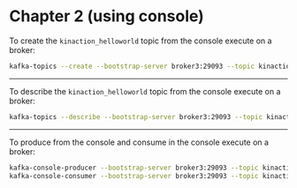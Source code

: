 # Chapter 2 (using console)

To create the `kinaction_helloworld` topic from the console execute on a broker:

```bash
kafka-topics --create --bootstrap-server broker3:29093 --topic kinaction_helloworld --partitions 3 --replication-factor 3
```

---

To describe the `kinaction_helloworld` topic from the console execute on a broker:

```bash
kafka-topics --describe --bootstrap-server broker3:29093 --topic kinaction_helloworld
```

---

To produce from the console and consume in the console execute on a broker:

```bash
kafka-console-producer --bootstrap-server broker3:29093 --topic kinaction_helloworld
kafka-console-consumer --bootstrap-server broker3:29093 --topic kinaction_helloworld --from-beginning
```
